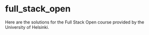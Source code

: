 # full_stack_open

Here are the solutions for the Full Stack Open course provided by the University of Helsinki.
